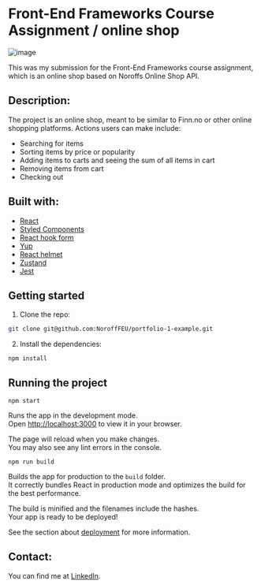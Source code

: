 # Front-End Frameworks Course Assignment / online shop

![image](https://github.com/user-attachments/assets/5233f86c-4f96-4e6e-a321-3ef997995f58)

This was my submission for the Front-End Frameworks course assignment, which is an online shop based on Noroffs Online Shop
API. 

## Description:

The project is an online shop, meant to be similar to Finn.no or other online shopping platforms. Actions users can make include:
- Searching for items
- Sorting items by price or popularity
- Adding items to carts and seeing the sum of all items in cart
- Removing items from cart
- Checking out

## Built with: 
- [React](https://react.dev/)
- [Styled Components](https://styled-components.com/)
- [React hook form](https://react-hook-form.com/)
- [Yup](https://yup-docs.vercel.app/)
- [React helmet](https://www.npmjs.com/package/react-helmet)
- [Zustand](https://zustand.docs.pmnd.rs/getting-started/introduction)
- [Jest](https://jestjs.io/)

## Getting started
1. Clone the repo:

```bash
git clone git@github.com:NoroffFEU/portfolio-1-example.git
```

2. Install the dependencies:

```
npm install
```

## Running the project 

```
npm start
```

Runs the app in the development mode.\
Open [http://localhost:3000](http://localhost:3000) to view it in your browser.

The page will reload when you make changes.\
You may also see any lint errors in the console.

```
npm run build
```

Builds the app for production to the `build` folder.\
It correctly bundles React in production mode and optimizes the build for the best performance.

The build is minified and the filenames include the hashes.\
Your app is ready to be deployed!

See the section about [deployment](https://facebook.github.io/create-react-app/docs/deployment) for more information.


## Contact: 

You can find me at [LinkedIn](https://www.linkedin.com/in/vegard-m-a1bba7174/).
